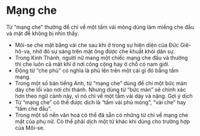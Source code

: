 # Mạng che

Từ “mạng che” thường để chỉ về một tấm vải mỏng dùng làm miếng che đầu và mặt để không bị nhìn thấy.
- Môi-se che mặt bằng vải che sau khi ở trong sự hiện diện của Đức Giê-hô-va, nhờ đó sự sáng trên mặt ông được che khuất khỏi dân sự. 
- Trong Kinh Thánh, người nữ mang một chiếc mạng che đầu và thường thì che luôn cả mặt khi ở nơi công cộng hay ở chỗ có nam giới.
- Động từ “che phủ” có nghĩa là phủ lên trên một cái gì đó bằng tấm mạng.
- Trong một số bản tiếng Anh, từ “mạng che” dùng để chỉ một bức màn dày che lối vào nơi chí thánh. Nhưng dùng từ “bức màn” sẽ chính xác hơn theo ngữ cảnh này, vì nó chỉ về một tấm vải dày và nặng.
Gợi ý dịch
- Từ “mạng che” có thể được dịch là “tấm vải phủ mỏng”, ”vải che” hay “tấm che đầu”. 
- Trong một số nền văn hoá có thể đã sẵn có những từ chỉ về mạng che mặt của phụ nữ. Có thể phải dịch một từ khác khi dùng cho trường hợp của Môi-se.

